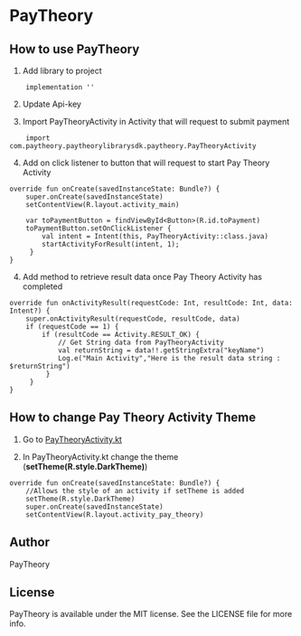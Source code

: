 
# PayTheory

## How to use PayTheory

1. Add library to project

```
    implementation ''
```

2. Update Api-key


3. Import PayTheoryActivity in Activity that will request to submit payment

```
	import com.paytheory.paytheorylibrarysdk.paytheory.PayTheoryActivity
```

4. Add on click listener to button that will request to start Pay Theory Activity

```
override fun onCreate(savedInstanceState: Bundle?) {
    super.onCreate(savedInstanceState)
    setContentView(R.layout.activity_main)

    var toPaymentButton = findViewById<Button>(R.id.toPayment)
    toPaymentButton.setOnClickListener {
        val intent = Intent(this, PayTheoryActivity::class.java)
        startActivityForResult(intent, 1);
	 }
}
```

4. Add method to retrieve result data once Pay Theory Activity has completed

```
override fun onActivityResult(requestCode: Int, resultCode: Int, data: Intent?) {
    super.onActivityResult(requestCode, resultCode, data)
    if (requestCode == 1) {
        if (resultCode == Activity.RESULT_OK) {
            // Get String data from PayTheoryActivity
            val returnString = data!!.getStringExtra("keyName")
            Log.e("Main Activity","Here is the result data string : $returnString")
	     }
	 }
}
```

## How to change Pay Theory Activity Theme
1. Go to [PayTheoryActivity.kt ](https://github.com/pay-theory/pay-theory-android/blob/main/PayTheorySDK/src/main/java/com/paytheory/paytheorylibrarysdk/paytheory/PayTheoryActivity.kt)

2. In PayTheoryActivity.kt change the theme (**setTheme(R.style.DarkTheme)**)

```
override fun onCreate(savedInstanceState: Bundle?) {
    //Allows the style of an activity if setTheme is added
    setTheme(R.style.DarkTheme)
    super.onCreate(savedInstanceState)
    setContentView(R.layout.activity_pay_theory)
```

## Author

PayTheory

## License

PayTheory is available under the MIT license. See the LICENSE file for more info.